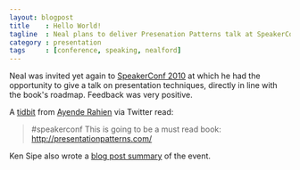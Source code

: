 ```yaml
---
layout: blogpost
title    : Hello World!
tagline  : Neal plans to deliver Presenation Patterns talk at SpeakerConf 2010
category : presentation
tags     : [conference, speaking, nealford]
---
```

Neal was invited yet again to [SpeakerConf 2010](http://speakerconf.com/) at which he had the opportunity to give a talk on presentation techniques, directly in line with the book's roadmap. Feedback was very positive.

A [tidbit](http://twitter.com/ayende/status/8963508621) from [Ayende Rahien](http://ayende.com/blog/) via Twitter read:

> #speakerconf This is going to be a must read book: http://presentationpatterns.com/

Ken Sipe also wrote a [blog post summary](http://kensipe.blogspot.com/2010/02/speakerconf-2010.html) of the event.

